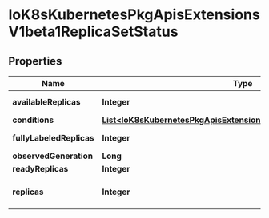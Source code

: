 
# IoK8sKubernetesPkgApisExtensionsV1beta1ReplicaSetStatus

## Properties
Name | Type | Description | Notes
------------ | ------------- | ------------- | -------------
**availableReplicas** | **Integer** | The number of available replicas (ready for at least minReadySeconds) for this replica set. |  [optional]
**conditions** | [**List&lt;IoK8sKubernetesPkgApisExtensionsV1beta1ReplicaSetCondition&gt;**](IoK8sKubernetesPkgApisExtensionsV1beta1ReplicaSetCondition.md) | Represents the latest available observations of a replica set&#39;s current state. |  [optional]
**fullyLabeledReplicas** | **Integer** | The number of pods that have labels matching the labels of the pod template of the replicaset. |  [optional]
**observedGeneration** | **Long** | ObservedGeneration reflects the generation of the most recently observed ReplicaSet. |  [optional]
**readyReplicas** | **Integer** | The number of ready replicas for this replica set. |  [optional]
**replicas** | **Integer** | Replicas is the most recently oberved number of replicas. More info: https://kubernetes.io/docs/concepts/workloads/controllers/replicationcontroller/#what-is-a-replicationcontroller | 



